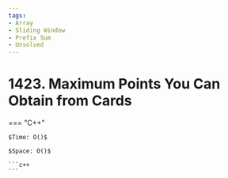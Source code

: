 ```yaml
---
tags:
- Array
- Sliding Window
- Prefix Sum
- Unsolved
---
```



# 1423. Maximum Points You Can Obtain from Cards

=== "C++"

    $Time: O()$

    $Space: O()$

    ```c++
    ```